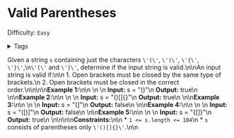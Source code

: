 # Valid Parentheses

Difficulty: `Easy`

<details>
<summary> Tags</summary>

`String`, `Stack`
</details>

Given a string `s` containing just the characters `\'(\'`, `\')\'`, `\'{\'`, `\'}\'`,\n`\'[\'` and `\']\'`, determine if the input string is valid.\n\nAn input string is valid if:\n\n  1. Open brackets must be closed by the same type of brackets.\n  2. Open brackets must be closed in the correct order.\n\n\n\n**Example 1:**\n\n    \n    \n    **Input:** s = "()"\n    **Output:** true\n    \n\n**Example 2:**\n\n    \n    \n    **Input:** s = "()[]{}"\n    **Output:** true\n    \n\n**Example 3:**\n\n    \n    \n    **Input:** s = "(]"\n    **Output:** false\n    \n\n**Example 4:**\n\n    \n    \n    **Input:** s = "([)]"\n    **Output:** false\n    \n\n**Example 5:**\n\n    \n    \n    **Input:** s = "{[]}"\n    **Output:** true\n    \n\n\n\n**Constraints:**\n\n  * `1 <= s.length <= 104`\n  * `s` consists of parentheses only `\'()[]{}\'`.\n\n